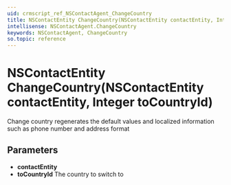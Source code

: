 ```yaml
---
uid: crmscript_ref_NSContactAgent_ChangeCountry
title: NSContactEntity ChangeCountry(NSContactEntity contactEntity, Integer toCountryId)
intellisense: NSContactAgent.ChangeCountry
keywords: NSContactAgent, ChangeCountry
so.topic: reference
---
```


# NSContactEntity ChangeCountry(NSContactEntity contactEntity, Integer toCountryId)

Change country regenerates the default values and localized information such as phone number and address format

## Parameters

* **contactEntity** 
* **toCountryId** The country to switch to
